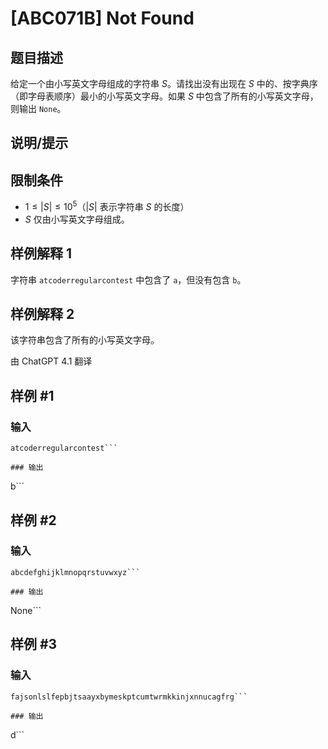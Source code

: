 # [ABC071B] Not Found

## 题目描述

给定一个由小写英文字母组成的字符串 $S$。请找出没有出现在 $S$ 中的、按字典序（即字母表顺序）最小的小写英文字母。如果 $S$ 中包含了所有的小写英文字母，则输出 `None`。

## 说明/提示

## 限制条件

- $1 \leq |S| \leq 10^5$（$|S|$ 表示字符串 $S$ 的长度）
- $S$ 仅由小写英文字母组成。

## 样例解释 1

字符串 `atcoderregularcontest` 中包含了 `a`，但没有包含 `b`。

## 样例解释 2

该字符串包含了所有的小写英文字母。

由 ChatGPT 4.1 翻译

## 样例 #1

### 输入

```
atcoderregularcontest```

### 输出

```
b```

## 样例 #2

### 输入

```
abcdefghijklmnopqrstuvwxyz```

### 输出

```
None```

## 样例 #3

### 输入

```
fajsonlslfepbjtsaayxbymeskptcumtwrmkkinjxnnucagfrg```

### 输出

```
d```

